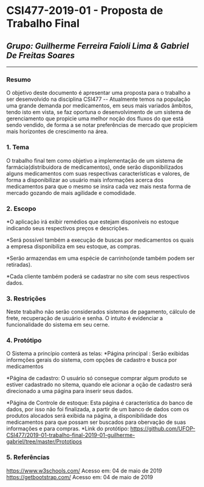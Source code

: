 # **CSI477-2019-01 - Proposta de Trabalho Final**
## *Grupo: Guilherme Ferreira Faioli Lima & Gabriel De Freitas Soares*

--------------

<!-- Descrever um resumo sobre o trabalho. -->

### Resumo
  O objetivo deste documento é apresentar uma proposta para o trabalho a ser desenvolvido na disciplina CSI477 -- Atualmente temos na população uma grande demanda por medicamentos, em seus mais variados âmbitos, tendo isto em vista, se faz oportuna o desenvolvimento de um sistema de gerenciamento que propicie uma melhor noção dos fluxos do que está sendo vendido, de forma a se notar preferências de mercado que propiciem mais horizontes de crescimento na área.

<!-- Apresentar o tema. -->
### 1. Tema

  O trabalho final tem como objetivo a implementação de um sistema de farmácia(distribuidora de medicamentos), onde serão disponibilizados alguns medicamentos com suas respectivas características e valores, de forma a disponibilizar ao usuário mais informações acerca dos medicamentos para que o mesmo se insira cada vez mais nesta forma de mercado gozando de  mais agilidade e comodidade.

<!-- Descrever e limitar o escopo da aplicação. -->
### 2. Escopo

  *O aplicação irá exibir remédios que estejam disponíveis no estoque indicando seus respectivos preços e descrições.

  *Será possível também a execução de buscas por medicamentos os quais a empresa disponibiliza em seu estoque, as compras.

  *Serão armazendas em uma espécie de carrinho(onde também podem ser retiradas).

  *Cada cliente também poderá se cadastrar no site com seus respectivos dados.

<!-- Apresentar restrições de funcionalidades e de escopo. -->
### 3. Restrições

  Neste trabalho não serão considerados sistemas de pagamento, cálculo de frete, recuperação de usuário e senha.
  O intuito é evidenciar a funcionalidade do sistema em seu cerne.

<!-- Construir alguns protótipos para a aplicação, disponibilizá-los no Github e descrever o que foi considerado. //-->
### 4. Protótipo
  O Sistema a princípio  conterá as telas:
   *Página principal : Serão exibidas informções gerais do sistema, com opções de cadastro e busca por medicamentos

   *Página de cadastro: O usuário só consegue comprar algum produto se estiver cadastrado no sitema, quando ele acionar a oção de cadastro será direcionado a uma página para inserir seus dados.

   *Página de Controle de estoque: Esta página é característica do banco de dados, por isso não foi finalizada, a partir de um banco de dados com os produtos alocados será exibida na página, a disponibilidade dos medicamentos para que possam ser buscados para obervação de suas informações e para compras.
   *Link do protótipo: <https://github.com/UFOP-CSI477/2019-01-trabalho-final-2019-01-guilherme-gabriel/tree/master/Prototipos>
  
### 5. Referências
<https://www.w3schools.com/> Acesso em: 04 de maio de 2019
<https://getbootstrap.com/> Acesso em: 04 de maio de 2019
  
  

